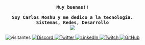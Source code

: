 <div align="justify">
  <p align="center">
    <samp>
      <b>
        Muy buenas!!
        <br>
        <br>
        Soy Carlos Moshu y me dedico a la tecnología.
        <br>
        Sistemas, Redes, Desarrollo
      </b>
      <br>
      <image
        src="https://readme-typing-svg.herokuapp.com?font=Iosevka&size=16&color=6791c9&center=true&width=410&height=45&lines=public+void+Hola+()+{}">
    </samp>
  </p>
  <p align="center">
    <img src="https://komarev.com/ghpvc/?username=carlosmoshudev&label=Visitantes&color=blueviolet" alt="visitantes" />
        <a href="https://discord.gg/xjgdPqHtRp">
      <img src="https://shields.io/discord/761964233055273000?label=Servidor&logo=Discord&colorB=7289DA&style=flat"
        alt="Discord" />
    </a>
    <a href="https://twitter.com/carlosmoshu">
      <img src="https://img.shields.io/twitter/follow/carlosmoshu?label=Twitter&logo=twitter&style=flat&colorB=blue"
        alt="Twitter" />
    </a>
        <a href="https://www.linkedin.com/in/carlos-moshu/">
      <img src="https://img.shields.io/badge/LinkedIn-blue?style=flat&logo=linkedin&labelColor=blue"
        alt="LinkedIn" />
    </a>
        <a href="https://www.twitch.tv/carlosmoshutv">
      <img src="https://img.shields.io/badge/Twitch-9146FF?style=flat&logo=twitch&logoColor=white"
        alt="Twitch" />
    </a>
        <a href="https://github.com/carlosmoshudev">
      <img src="https://img.shields.io/github/followers/carlosmoshudev?label=Followers&logo=GitHub&style=flat&colorB=blue"
        alt="GitHub" />
    </a>
  </p>

</div>
